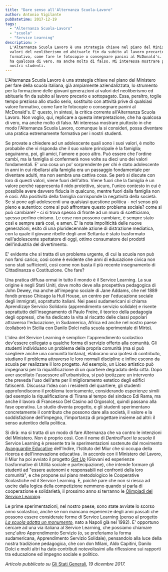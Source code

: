 ```yaml
---
title: "Dare senso all'Alternanza Scuola-Lavoro"
author: Antonio Vigilante
pubDatetime: 2017-12-19
tags: 
  - "Alternanza Scuola-Lavoro"
  - "scuola"
  - "Service Learning"
description: >
  L'Alternanza Scuola Lavoro è una strategia chiave nel piano del Ministero per fare della scuola italiana, già ampiamente aziendalizzata, lo strumento per la formazione delle giovani generazioni ai 
  valori del neoliberismo ed abituarle fin da subito al lavoro precario e sottopagato. Essa, peraltro, toglie tempo prezioso allo studio serio, sostituito con attività prive di qualsiasi valore 
  formativo, come fare le fotocopie o consegnare panini al McDonald's. E' questo, in sintesi, la critica corrente all'Alternanza Scuola Lavoro. Non voglio, qui, replicare a questa interpretazione, che 
  ha qualcosa di vero, ma anche molto di falso. Mi interessa mostrare piuttosto in che modo l'Alternanza Scuola Lavoro, comunque la si consideri, possa diventare una pratica estremamente formativa per i 
  nostri studenti.
---
```




L'Alternanza Scuola Lavoro è una strategia chiave nel piano del Ministero per fare della scuola italiana, già ampiamente aziendalizzata, lo strumento per la formazione delle giovani generazioni ai valori del neoliberismo ed abituarle fin da subito al lavoro precario e sottopagato. Essa, peraltro, toglie tempo prezioso allo studio serio, sostituito con attività prive di qualsiasi valore formativo, come fare le fotocopie o consegnare panini al McDonald's. E' questo, in sintesi, la critica corrente all'Alternanza Scuola Lavoro. Non voglio, qui, replicare a questa interpretazione, che ha qualcosa di vero, ma anche molto di falso. Mi interessa mostrare piuttosto in che modo l'Alternanza Scuola Lavoro, comunque la si consideri, possa diventare una pratica estremamente formativa per i nostri studenti.

Se provate a chiedere ad un adolescente quali sono i suoi valori, è molto probabile che vi risponda che il suo valore principale è la famiglia; seguiranno, poi, gli amici, l'amore e poco altro. Può essere che l'ordine cambi, ma la famiglia si confermerà nove volte su dieci uno dei valori fondamentali. E' una cosa un po' sorprendente per chi è stato adolescente in anni in cui ribellarsi alla famiglia era un passaggio fondamentale per diventare adulti, ma non sembra una cattiva cosa. Se però si discute con loro di questi valori, viene fuori dell'altro. Viene fuori che la famiglia è un valore perché rappresenta il nido protettivo, sicuro, l'unico contesto in cui è possibile avere davvero fiducia in qualcuno, mentre fuori dalla famiglia non è così. Alla positività della famiglia corrisponde la negatività della società. Se si pone agli adolescenti una qualsiasi questione politica - nel senso più pieno e autentico: come si può affrontare questo problema sociale? come si può cambiare? - ci si trova spesso di fronte ad un muro di scetticismo, spesso perfino cinismo. Le cose non possono cambiare, è sempre stato così e sempre sarà così, e amen. E' la nota impoliticità delle nuove generazioni, esito di una pluridecennale azione di distrazione mediatica, con la quale il giovane ribelle degli anni Settanta è stato trasformato nell'adolescente spettatore di oggi, ottimo consumatore dei prodotti dell'industria del divertimento.

E' evidente che si tratta di un problema urgente, di cui la scuola non può non farsi carico, così come è evidente che anni di educazione civica non sono stati sufficienti, così come non basta il più recente insegnamento di Cittadinanza e Costituzione. Che fare?

Una pratica diffusa ormai in tutto il mondo è il Service Learning. La sua origine è negli Stati Uniti, dove molto deve alla prospettiva pedagogica di John Dewey, ma anche all'impegno sociale di Jane Addams, che nel 1889 fondò presso Chicago la Hull House, un centro per l'educazione sociale degli immigrati, soprattutto italiani. Nei paesi sudamericani si chiama Aprendizaje Servicio Solidario (apprendimento servizio solidale) e risente soprattutto dell'insegnamento di Paulo Freire, il teorico della pedagogia degli oppressi, che ha dedicato la vita al riscatto delle classi popolari attraverso l'educazione, in Sudamerica, Africa ed anche nel nostro paese (collaborò in Sicilia con Danilo Dolci nella scuola sperimentale di Mirto).

L'idea del Service Learning è semplice: l'apprendimento scolastico dev'essere collegato a qualche forma di servizio offerto alla comunità. Gli studenti individuano un problema della propria comunità (ma si può scegliere anche una comunità lontana), elaborano una ipotesi di contributo, studiano il problema attraverso le loro normali discipline e infine escono da scuola per realizzare il loro progetto. Ad esempio, un Liceo artistico può impegnarsi per la riqualificazione di un quartiere degradato della città. Dopo aver ascoltato l'assessore all'urbanistica, si può ipotizzare un intervento che preveda l'uso dell'arte per il miglioramento estetico degli edifici fatiscenti. Discussa l'idea con i residenti del quartiere, gli studenti approfondiscono il problema teoricamente, considerando esperienze simili (ad esempio la riqualificazione di Tirana al tempo del sindaco Edi Rama, ma anche il lavoro di Francesco Del Casino ad Orgosolo), quindi passano alla fase operativa. Lo studio diventa progetto, e gli studenti sperimentano concretamente il contributo che possono dare alla società, il valore e la soddisfazione dell'impegno, l'importanza di progettare insieme ad altri: il senso autentico della politica.

Si dirà: ma si tratta di un modo di fare Alternanza che va contro le intenzioni del Ministero. Non è proprio così. Con il nome di _Dentro/Fuori la scuola_ il Service Learning è presente tra le sperimentazioni sostenute dal movimento [Avanguardie Educative](http://avanguardieeducative.indire.it/) dell'Indire, l'Istituto del Miur che si occupa della ricerca e dell'innovazione educativa . In accordo con il Ministero del Lavoro, il Miur ha poi avviato il progetto [_Get Up_](https://www.istitutodeglinnocenti.it/content/get-i-ragazzi-diventano-protagonisti-realizzando-le-loro-idee-la-citta) (Giovani ed esperienze trasformative di Utilità sociale e partecipazione), che intende formare gli studenti ad "essere autonomi e responsabili nei confronti della loro comunità", e che propone sul piano metodologico le Cooperative Scolastiche ed il Service Learning. E, poiché pare che non si riesca ad uscire dalla logica della competizione nemmeno quando si parla di cooperazione e solidarietà, il prossimo anno si terranno le [Olimpiadi del Service Learning](http://www.olimpiadiservicelearning.it/).

Le prime sperimentazioni, nel nostro paese, sono state avviate lo scorso anno scolastico, anche se non mancano esperienze degli anni passati che possono essere considerate forme di Service Learning (penso al progetto [_La scuola adotta un monumento_](http://www.lascuolaadottaunmonumento.it/), nato a Napoli già nel 1992). E' opportuno cercare ad una via italiana al Service Learning, che possiamo chiamare senz'altro Apprendimento Servizio (o, se preferiamo la forma sudamericana, Apprendimento Servizio Solidale), pensandolo alla luce della nostra tradizione pedagogica, che con don Milani, Aldo Capitini, Danilo Dolci e molti altri ha dato contributi notevolissimi alla riflessione sui rapporti tra educazione ed impegno sociale e politico.

  
_Articolo pubblicato su_ [Gli Stati Generali](http://www.glistatigenerali.com/scuola/dare-senso-allalternanza-scuola-lavoro/)_, 19 dicembre 2017._
